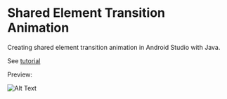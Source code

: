 # Shared Element Transition Animation
Creating shared element transition animation in Android Studio with Java.

See <a href="https://youtu.be/_UKxFc7aisU">tutorial</a>

Preview:

![Alt Text](https://github.com/gifffert/SharedElementTransition/blob/4eb472443c006b9548d55ae43ac48ceb5c1508cd/Preview/transitionAnim.gif)
